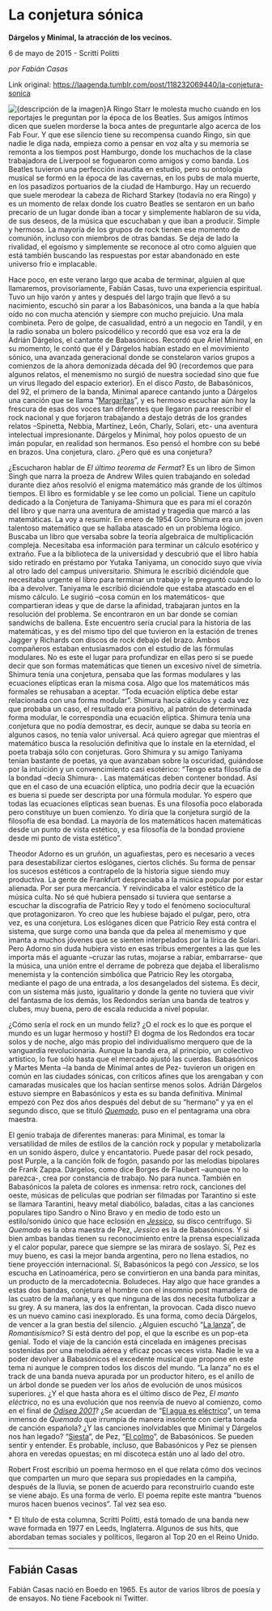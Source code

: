 # La conjetura sónica

**Dárgelos y Minimal, la atracción de los vecinos.**

6 de mayo de 2015 - Scritti Politti

_por Fabián Casas_

Link original: https://laagenda.tumblr.com/post/118232069440/la-conjetura-sonica

![{descripción de la imagen}](https://64.media.tumblr.com/c24810832384a7b2af3d56cd0bf89a9d/tumblr_inline_pjzybhhMJS1t6q87u_500.jpg)A
Ringo Starr le molesta mucho cuando en los reportajes le preguntan por
la época de los Beatles. Sus amigos íntimos dicen que suelen
morderse la boca antes de preguntarle algo acerca de los Fab Four. Y
que ese silencio tiene su recompensa cuando Ringo, sin que nadie le
diga nada, empieza como a pensar en voz alta y su memoria se remonta
a los tiempos post Hamburgo, donde los muchachos de la clase
trabajadora de Liverpool se foguearon como amigos y como banda. Los
Beatles tuvieron una perfección inaudita en estudio, pero su
ontología musical se formó en la época de las cavernas, en los
pubs de mala muerte, en los pasadizos portuarios de la ciudad de
Hamburgo. Hay un recuerdo que suele merodear la cabeza de Richard
Starkey (todavía no era Ringo) y es un momento de relax donde los
cuatro Beatles se sentaron en un baño precario de un lugar donde
iban a tocar y simplemente hablaron de su vida, de sus deseos, de la
música que escuchaban y que iban a producir. Simple y hermoso. La
mayoría de los grupos de rock tienen ese momento de comunión,
incluso con miembros de otras bandas. Se deja de lado la rivalidad,
el egoísmo y simplemente se reconoce al otro como alguien que está
también buscando las respuestas por estar abandonado en este
universo frío e implacable. 


Hace
poco, en este verano largo que acaba de terminar, alguien al que
llamaremos, provisoriamente, Fabián Casas, tuvo una experiencia
espiritual. Tuvo un hijo varón y antes y después del largo trajín
que llevó a su nacimiento, escuchó sin parar a los Babasónicos,
una banda a la que había oído no con mucha atención y siempre con
mucho prejuicio. Una mala combineta. Pero de golpe, de casualidad,
entró a un negocio en Tandil, y en la radio sonaba un bolero
psicodélico y recordó que esa voz era la de Adrián Dárgelos, el
cantante de Babasónicos. Recordó que Ariel Minimal, en su momento,
le contó que él y Dárgelos habían estado en el movimiento sónico,
una avanzada generacional donde se constelaron varios grupos a
comienzos de la ahora demonizada década del 90 (recordemos que para
algunos relatos, el menemismo no surgió de nuestra sociedad sino que
fue un virus llegado del espacio exterior). En el disco *Pasto*,
de Babasónicos, del 92, el primero de la banda, Minimal aparece
cantando junto a Dárgelos una canción que se llama “[Margaritas](https://www.youtube.com/watch?v=T96jHBq-QDY)”,
y es hermoso escuchar aún hoy la frescura de esas dos voces tan
diferentes que llegaron para reescribir el rock nacional y que 
forjaron trabajando a destajo detrás de los grandes relatos
–Spinetta, Nebbia, Martínez, León, Charly, Solari, etc- una
aventura intelectual impresionante. Dárgelos y Minimal, hoy polos
opuesto de un imán popular, en realidad son hermanos. Eso pensó el
hombre con su bebé en brazos. Una conjetura, claro. ¿Pero qué es
una conjetura?

¿Escucharon
hablar de *El último teorema de Fermat*? Es un libro de Simon Singh que
narra la proeza de Andrew Wiles quien trabajando en soledad durante
diez años resolvió el enigma matemático más grande de los últimos
tiempos. El libro es formidable y se lee como un policial. Tiene un
capítulo dedicado a la Conjetura de Taniyama-Shimura que es para mí
el corazón del libro y que narra una aventura de amistad y tragedia
que marcó a las matemáticas. La voy a resumir. En enero de 1954
Goro Shimura era un joven talentoso matemático que se hallaba
atascado en un problema lógico. Buscaba un libro que versaba sobre
la teoría algebraica de multiplicación compleja. Necesitaba esa
información para terminar un cálculo esotérico y extraño. Fue a
la biblioteca de la universidad y descubrió que el libro había sido
retirado en préstamo por Yutaka Taniyama, un conocido suyo que vivía
al otro lado del campus universitario. Shimura le escribió
diciéndole que necesitaba urgente el libro para terminar un trabajo
y le preguntó cuándo lo iba a devolver. Taniyama le escribió
diciéndole que estaba atascado en el mismo cálculo. Le sugirió
–cosa común en los matemáticos- que compartieran ideas y que de
darse la afinidad, trabajaran juntos en la resolución del problema.
Se encontraron en un bar donde se comían sandwichs de ballena. Este
encuentro sería crucial para la historia de las matemáticas, y es
del mismo tipo del que tuvieron en la estación de trenes Jagger y
Richards con discos de rock debajo del brazo. Ambos compañeros
estaban entusiasmados con el estudio de las fórmulas modulares. No
es este el lugar para profundizar en ellas pero sí se puede decir
que son formas matemáticas que tienen un excesivo nivel de simetría.
Shimura tenía una conjetura, pensaba que las formas modulares y las
ecuaciones elípticas eran la misma cosa. Algo que los matemáticos
más formales se rehusaban a aceptar. “Toda ecuación elíptica
debe estar relacionada con una forma modular”. Shimura hacía
cálculos y cada vez que probaba un caso, el resultado era positivo,
al patrón de determinada forma modular, le correspondía una
ecuación elíptica. Shimura tenía una conjetura que no podía
demostrar, es decir, aunque se daba su teoría en algunos casos, no
tenía valor universal. Acá quiero agregar que mientras el
matemático busca la resolución definitiva que lo instale en la
eternidad, el poeta trabaja sólo con conjeturas. Goro Shimura y su
amigo Taniyama tenían bastante de poetas, ya que avanzaban sobre la
oscuridad, guiándose por la intuición y un convencimiento casi
esotérico: “Tengo esta filosofía de la bondad –decía Shimura-
. Las matemáticas deben contener bondad. Así que en el caso de una
ecuación elíptica, uno podría decir que la ecuación es buena si
puede ser descripta por una fórmula modular. Yo espero que todas las
ecuaciones elípticas sean buenas. Es una filosofía poco elaborada
pero constituye un buen comienzo. Yo diría que la conjetura surgió
de la filosofía de esa bondad. La mayoría de los matemáticos hacen
matemáticas desde un punto de vista estético, y esa filosofía de
la bondad proviene desde mi punto de vista estético”. 


Theodor
Adorno es un gruñón, un aguafiestas, pero es necesario a veces para
desestabilizar ciertos eslóganes, ciertos clichés. Su forma de
pensar los sucesos estéticos a contrapelo de la historia sigue
siendo muy productiva. La gente de Frankfurt despreciaba a la música
popular por estar alienada. Por ser pura mercancía. Y reivindicaba
el valor estético de la música culta. No sé qué hubiera pensado
si tuviera que sentarse a escuchar la discografía de Patricio Rey y
todo el fenómeno sociocultural que protagonizaron. Yo creo que les
hubiese bajado el pulgar, pero, otra vez, es una conjetura. Los
eslóganes dicen que Patricio Rey está contra el sistema, que surge
como una banda que da pelea al menemismo y que imanta a muchos
jóvenes que se sienten interpelados por la lírica de Solari. Pero
Adorno sin duda hubiera visto en esas tribus emergentes a las que les
importa más el aguante –cruzar las rutas, mojarse a rabiar,
embarrarse- que la música, una unión entre el derrame de pobreza
que dejaba el liberalismo menemista y la contención simbólica que
Patricio Rey les otorgaba, mediante el pago de una entrada, a los
desangelados del sistema. Es decir, con un sistema más justo,
igualitario y donde la gente no tuviera que vivir del fantasma de los
demás, los Redondos serían una banda de teatros y clubes, muy
buena, pero de escala reducida a nivel popular. 

¿Cómo sería el
rock en un mundo feliz? ¿O el rock es lo que es porque el mundo es
un lugar hermoso y hostil? El dogma de los Redondos era tocar solos
y de noche, algo más propio del individualismo merquero que de la
vanguardia revolucionaria. Aunque la banda era, al principio, un
colectivo artístico, lo fue sólo hasta que el mercado ajustó las
cuerdas. Babasónicos y Martes Menta –la banda de Minimal antes de
Pez- tuvieron un origen en común en las ciudades sónicas, con
críticos afines que los arengaban y con camaradas musicales que los
hacían sentirse menos solos. Adrián Dárgelos estuvo siempre en
Babasónicos y esta es su banda definitiva. Minimal empezó con Pez
dos años después del debut de su “hermano” y ya en el segundo
disco, que se tituló *[Quemado](https://www.youtube.com/watch?v=hrwOal-uFns)*, puso en el pentagrama una obra
maestra. 

El genio trabaja de diferentes maneras: para Minimal, es
tomar la versatilidad de miles de estilos de la canción rock y
popular y metabolizarla en un sonido áspero, dulce y encantatorio.
Puede pasar del rock pesado, post Purple, a la canción folk de
fogón, pasando por las melodías bipolares de Frank Zappa. Dárgelos,
como dice Borges de Flaubert –aunque no lo parezca-, crea por
constancia de trabajo. No para nunca. También en Babasónicos la
paleta de colores es inmensa: retro rock, canciones del oeste,
músicas de películas que podrían ser filmadas por Tarantino si
este se llamara Tarantini, heavy metal diabólico, baladas, citas a
las canciones populares tipo Sandro o Nino Bravo y en medio de todo
esto un estilo/sonido único que hace eclosión en *[Jessico](https://www.youtube.com/watch?v=TM3SY_DSvAU)*,
su disco centrífugo. Si *Quemado*
es la obra maestra de Pez, *Jessico* es la de Babasónicos. Y si
bien ambas bandas tienen su reconocimiento entre la prensa
especializada y el calor popular, parece que siempre se las mirara de
soslayo. Sí, Pez es muy bueno, es casi la mejor banda argentina, pero
no llena estadios, no tiene proyección internacional. Sí,
Babasónicos la pegó con *Jessico*, se los escucha en
Latinoamérica, pero se convirtieron en una banda para minitas, un
producto de la mercadotecnia. Boludeces. Hay algo que hace grandes a
estas dos bandas, conjetura el hombre con el insomnio post mamadera
de las cuatro de la mañana, y es que ninguna de las dos necesita
futbolizar a su grey. A su manera, las dos la enfrentan, la provocan.
Cada disco nuevo es un nuevo camino casi inexplorado. Es una forma,
como decía Dárgelos, de vencer a la gran bestia del silencio.
¿Alguien escuchó “[La
lanza](https://www.youtube.com/watch?v=Lrn8XIU1xqM)”, de *Romantisísmico*? Si está dentro del pop, el
que la escribe es un pop-eta genial. Todo el viaje de la canción
está cincelada en imágenes precisas sostenidas por una melodía
aérea y eficaz pocas veces vista. Nadie le va a poder devolver a
Babasónicos el excedente musical que propone en este tema ni aunque
le compren todos los discos del mundo. “La lanza” no es el track
de una banda nueva apurada por un productor hitero, es el anillo de
un árbol donde se pueden ver los años de evolución de unos músicos
superiores. ¿Y el que hasta ahora es el último disco de Pez, *El
manto eléctrico*, no es una evolución que nos reenvía de nuevo
al comienzo, como en el final de *[Odisea
2001](https://www.youtube.com/watch?v=neGpBTKH9F4)*? ¿Se acuerdan de “[El
agua es eléctrico](https://www.youtube.com/watch?v=c9jXp5ukfAk)”, un tema inmenso de *Quemado* que
irrumpía de manera insolente con cierta tonada de canción española?
¿Y las canciones inolvidables que Minimal y Dárgelos nos han legado?
“[Siesta](https://www.youtube.com/watch?v=ZGpaEiJKsvs)”,
de Pez, “[El
colmo](https://www.youtube.com/watch?v=i9c-_i9yqgM)”, de Babasónicos. Se pueden sentir y entender. Es
probable, incluso, que Babasónicos y Pez se piensen ahora en veredas
opuestas; en mi discoteca están uno al lado del otro. 

Robert Frost
escribió un poema hermoso en el que relata cómo dos vecinos que
comparten un muro que separa sus propiedades en la campiña,
después de la lluvia, se ponen de acuerdo para reconstruirlo cuando este se viene abajo. Es una forma de verlo. El poema repite este mantra
“buenos muros hacen buenos vecinos”. Tal vez sea eso. 


  
\* El título de esta columna, Scritti Politti, está tomado de una banda new wave formada en 1977 en Leeds, Inglaterra.
Algunos de sus hits, que abordaban temas sociales y políticos,
llegaron al Top 20 en el Reino Unido.
 



---

Fabián Casas
------------

Fabián Casas nació en Boedo en 1965. Es autor de varios libros de poesía y de ensayos. No tiene Facebook ni Twitter.



